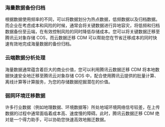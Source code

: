 ### 海量数据备份归档
 
 根据数据使用频率的不同，可以将数据划分为热点数据，低频数据以及归档数据。而企业在考虑成本和风险的时候，通常会将关键数据进行异地容灾，将低频和归档数据备份至云端，在有效控制风险的同时降低存储成本。您可以将关键数据迁移至腾讯云对象存储 COS，而云数据迁移 CDM 可以帮助您在节省迁移成本的同时快速有效地完成海量数据的备份归档。
 
 
### 云端数据分析处理
 
 海量数据通常蕴含着巨大的商业价值，您可以利用腾讯云数据迁移 CDM 将本地数据快速安全地迁移至腾讯云对象存储 COS 中，配合使用腾讯云提供的批量计算、离线计算等计算服务，为您的存储数据挖掘潜在的价值。
 
 
### 弱网环境迁移数据


许多行业数据（例如地理数据、环境数据等）所处地域环境网络信号较差，在上传数据的过程中通常面临着成本高、速度慢的障碍。此时，腾讯云数据迁移 CDM 绝对是一个得力助手，可以协助您快速高效地搬迁数据。
